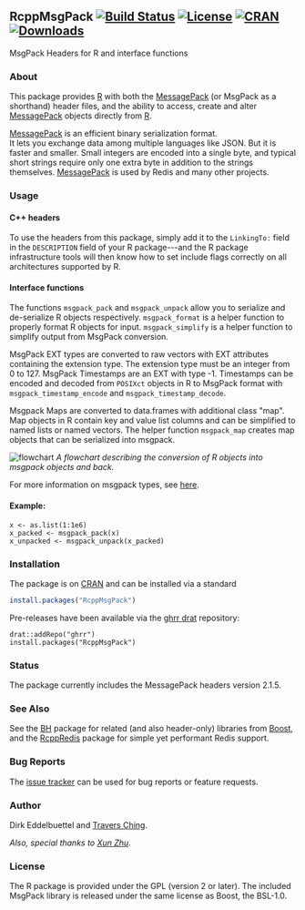 ## RcppMsgPack [![Build Status](https://travis-ci.org/eddelbuettel/rcppmsgpack.svg)](https://travis-ci.org/eddelbuettel/rcppmsgpack) [![License](https://eddelbuettel.github.io/badges/GPL2+.svg)](http://www.gnu.org/licenses/gpl-2.0.html) [![CRAN](http://www.r-pkg.org/badges/version/RcppMsgPack)](https://cran.r-project.org/package=RcppMsgPack) [![Downloads](http://cranlogs.r-pkg.org/badges/RcppMsgPack?color=brightgreen)](http://www.r-pkg.org/pkg/RcppMsgPack)

MsgPack Headers for R and interface functions

### About

This package provides [R](https://www.r-project.org) with both the
[MessagePack](http://msgpack.org/) (or MsgPack as a shorthand) header files, and the 
ability to access, create and alter [MessagePack](http://msgpack.org/) objects directly from
[R](https://www.r-project.org). 

[MessagePack](http://msgpack.org/) is an efficient binary serialization format.  
It lets you exchange data among multiple languages like JSON. But it is faster and smaller. 
Small integers are encoded into a single byte, and typical short strings require only one 
extra byte in addition to the strings themselves.  [MessagePack](http://msgpack.org/) is 
used by Redis and many other projects.

### Usage
#### C++ headers

To use the headers from this package, simply add it to the `LinkingTo:` field in the 
`DESCRIPTION` field of your R package---and the R package infrastructure tools will then 
know how to set include flags correctly on all architectures supported by R.

#### Interface functions
The functions `msgpack_pack` and `msgpack_unpack` allow you to serialize and de-serialize R objects respectively.  `msgpack_format` is a helper function to properly format R objects for input.  `msgpack_simplify` is a helper function to simplify output from MsgPack conversion.  

MsgPack EXT types are converted to raw vectors with EXT attributes containing the extension type.  The extension type must be an integer from 0 to 127.  MsgPack Timestamps are an EXT with type -1.  Timestamps can be encoded and decoded from `POSIXct` objects in R to MsgPack format with `msgpack_timestamp_encode` and `msgpack_timestamp_decode`.  

Msgpack Maps are converted to data.frames with additional class "map".  Map objects in R contain key and value list columns and can be simplified to named lists or named vectors.  The helper function `msgpack_map` creates map objects that can be serialized into msgpack.  

![flowchart](https://raw.githubusercontent.com/traversc/msgpack2R/master/vignettes/msgpack_flowchart.png "Conversion flowchart")
*A flowchart describing the conversion of R objects into msgpack objects and back.*

For more information on msgpack types, see [here](https://github.com/msgpack/msgpack/blob/master/spec.md).  

#### Example:
```
x <- as.list(1:1e6)
x_packed <- msgpack_pack(x)
x_unpacked <- msgpack_unpack(x_packed)
```

### Installation

The package is on [CRAN](https://cran.r-project.org) and can be installed via
a standard

```r
install.packages("RcppMsgPack")
```

Pre-releases have been available via the [ghrr drat](http://ghrr.github.io/drat)
repository:

```{.r}
drat::addRepo("ghrr")
install.packages("RcppMsgPack")
```

### Status

The package currently includes the MessagePack headers version 2.1.5. 

### See Also

See the [BH](http://dirk.eddelbuettel.com/code/bh.html) package for related (and also
header-only) libraries from [Boost](http://www.boost.org/), and the
[RcppRedis](http://dirk.eddelbuettel.com/code/rcppredis.html) package for simple yet performant
Redis support.

### Bug Reports

The [issue tracker](https://github.com/eddelbuettel/rcppmsgpack/issues)
can be used for bug reports or feature requests.

### Author 

Dirk Eddelbuettel and [Travers Ching](https://github.com/traversc).

*Also, special thanks to [Xun Zhu](https://github.com/w9).*

### License

The R package is provided under the GPL (version 2 or later).  The included
MsgPack library is released under the same license as Boost, the BSL-1.0.
